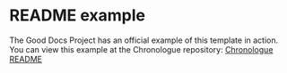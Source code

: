 # README example

The Good Docs Project has an official example of this template in action.
You can view this example at the Chronologue repository: [Chronologue README](https://gitlab.com/tgdp/chronologue/docs/-/blob/main/README.md)